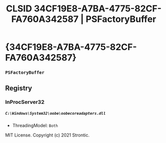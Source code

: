 ﻿---
title: "CLSID 34CF19E8-A7BA-4775-82CF-FA760A342587 | PSFactoryBuffer"
excerpt: What is COM-Object CLSID 34CF19E8-A7BA-4775-82CF-FA760A342587?
---

# {34CF19E8-A7BA-4775-82CF-FA760A342587}

### `PSFactoryBuffer`

## Registry


### InProcServer32

##### `C:\Windows\System32\oobe\oobecoreadapters.dll`
* ThreadingModel: `Both`

MIT License. Copyright (c) 2021 Strontic.


